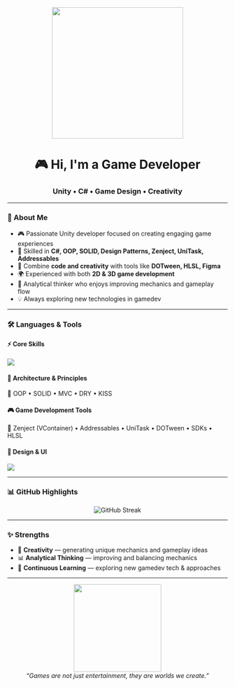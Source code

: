 <div align="center">
  <img src="https://media.giphy.com/media/QTfX9Ejfra3ZmNxh6B/giphy.gif" width="300"/>
  
  <h1>🎮 Hi, I'm a Game Developer</h1>
  <h3>Unity • C# • Game Design • Creativity</h3>
</div>

---

### 🚀 About Me
- 🎮 Passionate Unity developer focused on creating engaging game experiences  
- 🧩 Skilled in **C#, OOP, SOLID, Design Patterns, Zenject, UniTask, Addressables**  
- 🎨 Combine **code and creativity** with tools like **DOTween, HLSL, Figma**  
- 🌍 Experienced with both **2D & 3D game development**  
- 📐 Analytical thinker who enjoys improving mechanics and gameplay flow  
- 💡 Always exploring new technologies in gamedev  

---

### 🛠 Languages & Tools  

#### ⚡️ Core Skills
<p>
  <img src="https://skillicons.dev/icons?i=cs,unity,git" />
</p>

#### 🧩 Architecture & Principles
<p>
  🔹 OOP • SOLID • MVC • DRY • KISS  
</p>

#### 🎮 Game Development Tools
<p>
  🔹 Zenject (VContainer) • Addressables • UniTask • DOTween • SDKs • HLSL  
</p>

#### 🎨 Design & UI
<p>
  <img src="https://skillicons.dev/icons?i=figma,photoshop" />
</p>

---

### 📊 GitHub Highlights  

<p align="center">
  <img src="https://streak-stats.demolab.com?user=SharpShrk&theme=tokyonight&hide_border=true" alt="GitHub Streak"/>
</p>

---

### ✨ Strengths
- 🎨 **Creativity** — generating unique mechanics and gameplay ideas  
- 📊 **Analytical Thinking** — improving and balancing mechanics  
- 🚀 **Continuous Learning** — exploring new gamedev tech & approaches  

---

<div align="center">
  <img src="https://media.giphy.com/media/12W5Sg2koWYnwA/giphy.gif" width="200"/>
  <br/>
  <i>“Games are not just entertainment, they are worlds we create.”</i>
</div>
